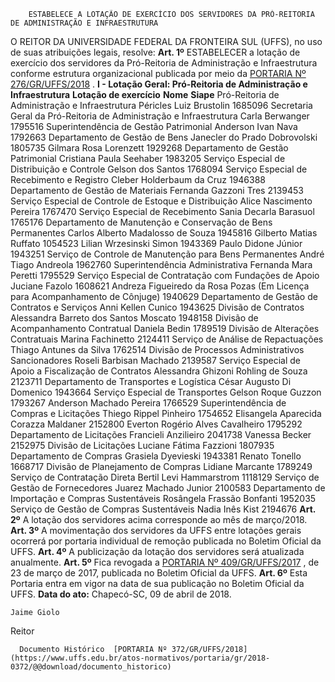         ESTABELECE A LOTAÇÃO DE EXERCÍCIO DOS SERVIDORES DA PRÓ-REITORIA DE ADMINISTRAÇÃO E INFRAESTRUTURA  

 O REITOR DA UNIVERSIDADE FEDERAL DA FRONTEIRA SUL (UFFS), no uso de suas atribuições legais, resolve:   **Art. 1º** ESTABELECER a lotação de exercício dos servidores da Pró-Reitoria de Administração e Infraestrutura conforme estrutura organizacional publicada por meio da [PORTARIA Nº 276/GR/UFFS/2018](https://www.uffs.edu.br/atos-normativos/portaria/gr/2018-0276)  . **I - Lotação Geral: Pró-Reitoria de Administração e Infraestrutura**      **Lotação de exercício**    **Nome**    **Siape**      Pró-Reitoria de Administração e Infraestrutura   Péricles Luiz Brustolin   1685096     Secretaria Geral da Pró-Reitoria de Administração e Infraestrutura   Carla Berwanger   1795516     Superintendência de Gestão Patrimonial   Anderson Ivan Nava   1792663     Departamento de Gestão de Bens   Janecler do Prado Dobrovolski   1805735     Gilmara Rosa Lorenzett   1929268     Departamento de Gestão Patrimonial   Cristiana Paula Seehaber   1983205     Serviço Especial de Distribuição e Controle   Gelson dos Santos   1768094     Serviço Especial de Recebimento e Registro   Cleber Holderbaum da Cruz   1946388     Departamento de Gestão de Materiais   Fernanda Gazzoni Tres   2139453     Serviço Especial de Controle de Estoque e Distribuição   Alice Nascimento Pereira   1767470     Serviço Especial de Recebimento   Sania Decarla Barasuol   1765176     Departamento de Manutenção e Conservação de Bens Permanentes   Carlos Alberto Madalosso de Souza   1945816     Gilberto Matias Ruffato   1054523     Lilian Wrzesinski Simon   1943369     Paulo Didone Júnior   1943251     Serviço de Controle de Manutenção para Bens Permanentes   André Tiago Andreola   1962760     Superintendência Administrativa   Fernanda Mara Peretti   1795529     Serviço Especial de Contratação com Fundações de Apoio   Juciane Fazolo   1608621     Andreza Figueiredo da Rosa Pozas (Em Licença para Acompanhamento de Cônjuge)   1940629     Departamento de Gestão de Contratos e Serviços   Anni Kellen Cunico   1943625     Divisão de Contratos   Alessandra Barreto dos Santos Moscato   1948158     Divisão de Acompanhamento Contratual   Daniela Bedin   1789519     Divisão de Alterações Contratuais   Marina Fachinetto   2124411     Serviço de Análise de Repactuações   Thiago Antunes da Silva   1762514     Divisão de Processos Administrativos Sancionadores   Roseli Barbisan Machado   2139587     Serviço Especial de Apoio a Fiscalização de Contratos   Alessandra Ghizoni Rohling de Souza   2123711     Departamento de Transportes e Logística   César Augusto Di Domenico   1943664     Serviço Especial de Transportes   Gelson Roque Guzzon   1793267     Anderson Machado Pereira   1766529     Superintendência de Compras e Licitações   Thiego Rippel Pinheiro   1754652     Elisangela Aparecida Corazza Maldaner   2152800     Everton Rogério Alves Cavalheiro   1795292     Departamento de Licitações   Francieli Anzilieiro   2041738     Vanessa Becker   2152975     Divisão de Licitações   Luciane Fátima Fazzioni   1807935     Departamento de Compras   Grasiela Dyevieski   1943381     Renato Tonello   1668717     Divisão de Planejamento de Compras   Lidiane Marcante   1789249     Serviço de Contratação Direta   Bertil Levi Hammarstrom   1118129     Serviço de Gestão de Fornecedores   Juarez Machado Junior   2100583     Departamento de Importação e Compras Sustentáveis   Rosângela Frassão Bonfanti   1952035     Serviço de Gestão de Compras Sustentáveis   Nadia Inês Kist   2194676       **Art. 2º** A lotação dos servidores acima corresponde ao mês de março/2018.   **Art. 3º** A movimentação dos servidores da UFFS entre lotações gerais ocorrerá por portaria individual de remoção publicada no Boletim Oficial da UFFS.   **Art. 4º** A publicização da lotação dos servidores será atualizada anualmente.   **Art. 5º** Fica revogada a [PORTARIA Nº 409/GR/UFFS/2017](https://www.uffs.edu.br/atos-normativos/portaria/gr/2017-0409)  , de 23 de março de 2017, publicada no Boletim Oficial da UFFS.   **Art. 6º** Esta Portaria entra em vigor na data de sua publicação no Boletim Oficial da UFFS.      **Data do ato:** Chapecó-SC, 09 de abril de 2018.   
 

    Jaime Giolo   
 Reitor 

      Documento Histórico  [PORTARIA Nº 372/GR/UFFS/2018](https://www.uffs.edu.br/atos-normativos/portaria/gr/2018-0372/@@download/documento_historico)     
      